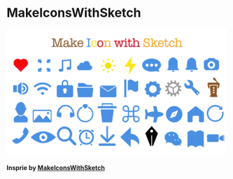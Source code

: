 # MakeIconsWithSketch
![MakeIconsWithSketch](https://github.com/cjiong/MakeIconsWithSketch/blob/master/MakeIconWithSketch.png)

#### Insprie by [MakeIconsWithSketch](https://github.com/allenwong/MakeIconsWithSketch)


